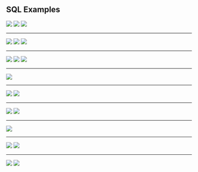 ## SQL Examples

<img src="images/19.PNG?raw=true"/>

<img src="images/20.PNG?raw=true"/>

<img src="images/21.PNG?raw=true"/>

---

<img src="images/22.PNG?raw=true"/>

<img src="images/23.PNG?raw=true"/>

<img src="images/24.PNG?raw=true"/>

---

<img src="images/25.PNG?raw=true"/>

<img src="images/26.PNG?raw=true"/>

<img src="images/27.PNG?raw=true"/>

---

<img src="images/28.PNG?raw=true"/>

---

<img src="images/29.PNG?raw=true"/>

<img src="images/30.PNG?raw=true"/>

---

<img src="images/31.PNG?raw=true"/>

<img src="images/32.PNG?raw=true"/>

---

<img src="images/33.PNG?raw=true"/>

---

<img src="images/34.PNG?raw=true"/>

<img src="images/35.PNG?raw=true"/>

---

<img src="images/36.PNG?raw=true"/>

<img src="images/37.PNG?raw=true"/>
